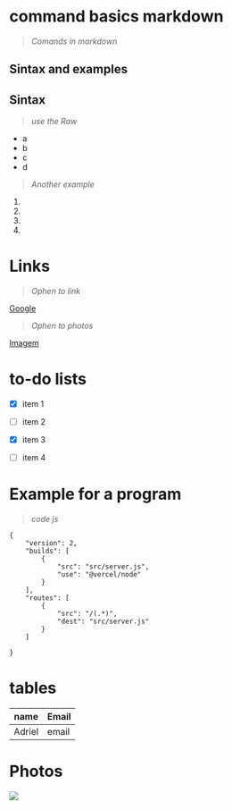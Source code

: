# command basics markdown


>*Comands in markdown* 


## Sintax and examples


## Sintax  


> *use the Raw*


* a
* b
* c
* d


> *Another example*


1. 
2. 
3. 
4. 


# Links 


>*Ophen to link*


[Google](https://google.com)


>*Ophen to photos* 

[Imagem](https://1.bp.blogspot.com/-LhqZxqXePDE/XRYpAr1gJUI/AAAAAAAAAPw/P-v8dMsJ5206x7836pY87dyNt_8gFBvRwCLcBGAs/s1600/google%2Brainbow.png)



# to-do lists 


- [x] item 1 
- [ ] item 2
- [x] item 3 
- [ ] item 4 


# Example for a program


>*code js* 


```
{
    "version": 2,
    "builds": [
        {
            "src": "src/server.js",
            "use": "@vercel/node"
        }
    ],
    "routes": [
        {
            "src": "/(.*)",
            "dest": "src/server.js"
        }
    ]
   
}
```



# tables 



| name | Email | 
|------|-------|
| Adriel | email |



#  Photos 

![ ](./programacao/foto1.jpg)


















